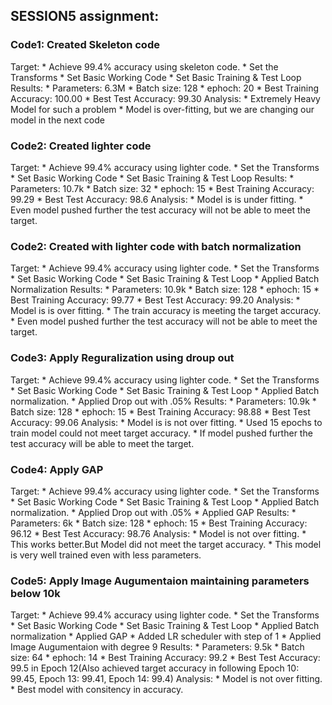 ## SESSION5 assignment:

### Code1: Created Skeleton code
Target:
	* Achieve 99.4% accuracy using skeleton code.
	* Set the Transforms
	* Set Basic Working Code
	* Set Basic Training  & Test Loop
Results:
	* Parameters: 6.3M
	* Batch size: 128
	* ephoch: 20
	* Best Training Accuracy: 100.00
	* Best Test Accuracy: 99.30
Analysis:
	* Extremely Heavy Model for such a problem
	* Model is over-fitting, but we are changing our model in the next code
	
	
### Code2: Created lighter code
Target:
	* Achieve 99.4% accuracy using lighter code.
	* Set the Transforms
	* Set Basic Working Code
	* Set Basic Training  & Test Loop
Results:
	* Parameters: 10.7k
	* Batch size: 32
	* ephoch: 15
	* Best Training Accuracy: 99.29
	* Best Test Accuracy: 98.6
Analysis:
	* Model is is under fitting.
	* Even model pushed further the test accuracy will not be able to meet the target.
	
### Code2: Created with lighter code with batch normalization
Target:
	* Achieve 99.4% accuracy using lighter code.
	* Set the Transforms
	* Set Basic Working Code
	* Set Basic Training  & Test Loop
	* Applied Batch Normalization
Results:
	* Parameters: 10.9k
	* Batch size: 128
	* ephoch: 15
	* Best Training Accuracy: 99.77
	* Best Test Accuracy: 99.20
Analysis:
	* Model is is over fitting.
	* The train accuracy is meeting the target accuracy.
	* Even model pushed further the test accuracy will not be able to meet the target.
	
### Code3: Apply Reguralization using droup out
Target:
	* Achieve 99.4% accuracy using lighter code.
	* Set the Transforms
	* Set Basic Working Code
	* Set Basic Training  & Test Loop
	* Applied Batch normalization.
	* Applied Drop out with .05%
Results:
	* Parameters: 10.9k
	* Batch size: 128
	* ephoch: 15
	* Best Training Accuracy: 98.88
	* Best Test Accuracy: 99.06
Analysis:
	* Model is is not over fitting.
	* Used 15 epochs to train model could not meet target accuracy.
	* If model pushed further the test accuracy will be able to meet the target.
	
### Code4: Apply GAP
Target:
	* Achieve 99.4% accuracy using lighter code.
	* Set the Transforms
	* Set Basic Working Code
	* Set Basic Training  & Test Loop
	* Applied Batch normalization.
	* Applied Drop out with .05%
	* Applied GAP
Results:
	* Parameters: 6k
	* Batch size: 128
	* ephoch: 15
	* Best Training Accuracy: 96.12
	* Best Test Accuracy: 98.76
Analysis:
	* Model is not over fitting.
	* This works better.But Model did not meet the target accuracy.
	* This model is very well trained even with less parameters.
	
### Code5: Apply Image Augumentaion maintaining parameters below 10k
Target:
	* Achieve 99.4% accuracy using lighter code.
	* Set the Transforms
	* Set Basic Working Code
	* Set Basic Training  & Test Loop
	* Applied Batch normalization
	* Applied GAP
	* Added LR scheduler with step of 1
	* Applied Image Augumentaion with degree 9
Results:
	* Parameters: 9.5k
	* Batch size: 64
	* ephoch: 14
	* Best Training Accuracy: 99.2
	* Best Test Accuracy: 99.5 in Epoch 12(Also achieved target accuracy in following Epoch 10: 99.45, Epoch 13: 99.41, Epoch 14: 99.4)
Analysis:
	* Model is not over fitting.
	* Best model with consitency in accuracy.